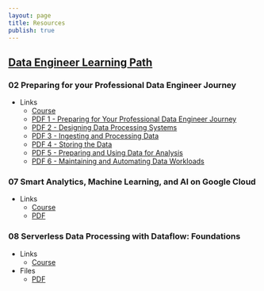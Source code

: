 ```yaml
---
layout: page
title: Resources
publish: true
---
```


## [Data Engineer Learning Path](https://www.cloudskillsboost.google/paths/16)

### 02 Preparing for your Professional Data Engineer Journey

- Links
  - [Course](https://www.cloudskillsboost.google/course_templates/72)
  - [PDF 1 - Preparing for Your Professional Data Engineer Journey](pdf/gcp-pde-02-1.pdf)
  - [PDF 2 - Designing Data Processing Systems](pdf/gcp-pde-02-2.pdf)
  - [PDF 3 - Ingesting and Processing Data](pdf/gcp-pde-02-3.pdf)
  - [PDF 4 - Storing the Data](pdf/gcp-pde-02-4.pdf)
  - [PDF 5 - Preparing and Using Data for Analysis](pdf/gcp-pde-02-5.pdf)
  - [PDF 6 - Maintaining and Automating Data Workloads](pdf/gcp-pde-02-6.pdf)

### 07 Smart Analytics, Machine Learning, and AI on Google Cloud

- Links
  - [Course](https://www.cloudskillsboost.google/paths/16/course_templates/55)
  - [PDF](pdf/gcp-pde-07.pdf)
  
### 08 Serverless Data Processing with Dataflow: Foundations

- Links
  - [Course](https://www.cloudskillsboost.google/paths/16/course_templates/218)
- Files
  - [PDF](pdf/gcp-pde-08.pdf)


